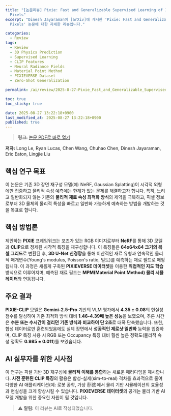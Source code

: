 ```yaml
---
title: "[논문리뷰] Pixie: Fast and Generalizable Supervised Learning of 3D Physics from
  Pixels"
excerpt: "Dinesh Jayaraman이 [arXiv]에 게시한 'Pixie: Fast and Generalizable Supervised Learning of 3D Physics from
  Pixels' 논문에 대한 자세한 리뷰입니다."

categories:
  - Review
tags:
  - Review
  - 3D Physics Prediction
  - Supervised Learning
  - CLIP Features
  - Neural Radiance Fields
  - Material Point Method
  - PIXIEVERSE Dataset
  - Zero-Shot Generalization

permalink: /ai/review/2025-8-27-Pixie_Fast_and_Generalizable_Supervised_Learning_of_3D_Physics_from_Pixels/

toc: true
toc_sticky: true

date: 2025-08-27 13:22:18+0900
last_modified_at: 2025-08-27 13:22:18+0900
published: true
---
```

> **링크:** [논문 PDF로 바로 열기](https://arxiv.org/abs/2508.17437)

**저자:** Long Le, Ryan Lucas, Chen Wang, Chuhao Chen, Dinesh Jayaraman, Eric Eaton, Lingjie Liu



## 핵심 연구 목표
이 논문은 기존 3D 장면 재구성 모델(예: NeRF, Gaussian Splatting)이 시각적 외형에만 집중하고 물리적 속성 예측에는 한계가 있는 문제를 해결하고자 합니다. 특히, 느리고 일반화되지 않는 기존의 **물리적 재료 속성 최적화 방식**의 제약을 극복하고, 픽셀 정보로부터 3D 물체의 물리적 특성을 빠르고 일반화 가능하게 예측하는 방법을 개발하는 것을 목표로 합니다.

## 핵심 방법론
제안하는 **PIXIE** 프레임워크는 포즈가 있는 RGB 이미지로부터 **NeRF**를 통해 3D 모델과 **CLIP**으로 정제된 시각적 특징을 재구성합니다. 이 특징들은 **64x64x64 크기의 복셀 그리드**로 변환된 후, **3D U-Net 신경망**을 통해 이산적인 재료 유형과 연속적인 물리적 매개변수(Young's modulus, Poisson's ratio, 밀도)를 예측하는 재료 필드로 매핑됩니다. 이 과정은 새롭게 구축된 **PIXIEVERSE 데이터셋**을 이용한 **직접적인 지도 학습** 방식으로 이루어지며, 예측된 재료 필드는 **MPM(Material Point Method) 물리 시뮬레이터**와 연동됩니다.

## 주요 결과
**PIXIE-CLIP** 모델은 **Gemini-2.5-Pro** 기반의 VLM 평가에서 **4.35 ± 0.08**의 현실성 점수를 달성하여 기존 최적화 방식 대비 **1.46-4.39배 높은 성능**을 보였으며, 추론 시간은 **수분 또는 수시간이 걸리던 기존 방식과 비교하여 단 2초**로 대폭 단축했습니다. 또한, 합성 데이터로만 훈련되었음에도 실제 장면에서 **성공적인 제로샷 일반화** 능력을 입증하며, CLIP 특징 사용 시 RGB 또는 Occupancy 특징 대비 훨씬 높은 정확도(물리적 속성 정확도 **0.985 ± 0.011**)를 보였습니다.

## AI 실무자를 위한 시사점
이 연구는 픽셀 기반 3D 재구성에 **물리적 이해를 통합**하는 새로운 패러다임을 제시합니다. **사전 훈련된 CLIP 특징**의 활용은 합성-실제(sim-to-real) 격차를 효과적으로 줄여 다양한 AI 애플리케이션(예: 로봇 공학, 가상 환경)에서 물리 기반 시뮬레이션의 효율성과 현실성을 크게 향상시킬 수 있습니다. **PIXIEVERSE 데이터셋**의 공개는 물리 기반 AI 모델 개발을 위한 중요한 자원이 될 것입니다.

> ⚠️ **알림:** 이 리뷰는 AI로 작성되었습니다.
